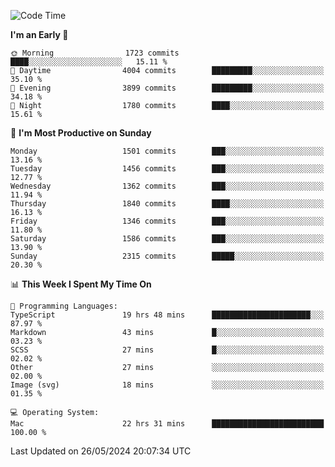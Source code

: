 <!--START_SECTION:waka-->
![Code Time](http://img.shields.io/badge/Code%20Time-4%2C002%20hrs%2057%20mins-blue)

**I'm an Early 🐤** 

```text
🌞 Morning                1723 commits        ████░░░░░░░░░░░░░░░░░░░░░   15.11 % 
🌆 Daytime                4004 commits        █████████░░░░░░░░░░░░░░░░   35.10 % 
🌃 Evening                3899 commits        █████████░░░░░░░░░░░░░░░░   34.18 % 
🌙 Night                  1780 commits        ████░░░░░░░░░░░░░░░░░░░░░   15.61 % 
```
📅 **I'm Most Productive on Sunday** 

```text
Monday                   1501 commits        ███░░░░░░░░░░░░░░░░░░░░░░   13.16 % 
Tuesday                  1456 commits        ███░░░░░░░░░░░░░░░░░░░░░░   12.77 % 
Wednesday                1362 commits        ███░░░░░░░░░░░░░░░░░░░░░░   11.94 % 
Thursday                 1840 commits        ████░░░░░░░░░░░░░░░░░░░░░   16.13 % 
Friday                   1346 commits        ███░░░░░░░░░░░░░░░░░░░░░░   11.80 % 
Saturday                 1586 commits        ███░░░░░░░░░░░░░░░░░░░░░░   13.90 % 
Sunday                   2315 commits        █████░░░░░░░░░░░░░░░░░░░░   20.30 % 
```


📊 **This Week I Spent My Time On** 

```text
💬 Programming Languages: 
TypeScript               19 hrs 48 mins      ██████████████████████░░░   87.97 % 
Markdown                 43 mins             █░░░░░░░░░░░░░░░░░░░░░░░░   03.23 % 
SCSS                     27 mins             █░░░░░░░░░░░░░░░░░░░░░░░░   02.02 % 
Other                    27 mins             ░░░░░░░░░░░░░░░░░░░░░░░░░   02.00 % 
Image (svg)              18 mins             ░░░░░░░░░░░░░░░░░░░░░░░░░   01.35 % 

💻 Operating System: 
Mac                      22 hrs 31 mins      █████████████████████████   100.00 % 
```


 Last Updated on 26/05/2024 20:07:34 UTC
<!--END_SECTION:waka-->
